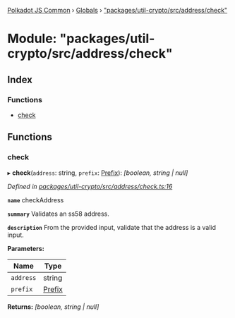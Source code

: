 [Polkadot JS Common](../README.md) › [Globals](../globals.md) › ["packages/util-crypto/src/address/check"](_packages_util_crypto_src_address_check_.md)

# Module: "packages/util-crypto/src/address/check"

## Index

### Functions

* [check](_packages_util_crypto_src_address_check_.md#check)

## Functions

###  check

▸ **check**(`address`: string, `prefix`: [Prefix](_packages_util_crypto_src_address_types_.md#prefix)): *[boolean, string | null]*

*Defined in [packages/util-crypto/src/address/check.ts:16](https://github.com/polkadot-js/common/blob/e7c665e5/packages/util-crypto/src/address/check.ts#L16)*

**`name`** checkAddress

**`summary`** Validates an ss58 address.

**`description`** 
From the provided input, validate that the address is a valid input.

**Parameters:**

Name | Type |
------ | ------ |
`address` | string |
`prefix` | [Prefix](_packages_util_crypto_src_address_types_.md#prefix) |

**Returns:** *[boolean, string | null]*
